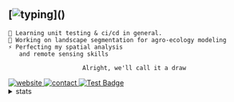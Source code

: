 ## [![typing](https://readme-typing-svg.herokuapp.com?color=FFFFFF&vCenter=true&width=500&height=20&lines=Hey+%F0%9F%91%8B%2C+I'm+Pierre;I+work+on+remote+sensing+and+gis;)]()

<div align="left">
  
    🌱 Learning unit testing & ci/cd in general.
    🚀 Working on landscape segmentation for agro-ecology modeling
    ⚡ Perfecting my spatial analysis
       and remote sensing skills

</div>
<div align="center">

    Alright, we'll call it a draw
</div>

<a href="https://pierre-manchon.pm">
    <img alt="website" src="https://img.shields.io/website?down_color=red&down_message=pierre-manchon.pm&label=://&labelColor=161b22&up_color=00ffff&up_message=pierre-manchon.pm&url=https%3A%2F%2Fpierre-manchon.pm&style=flat-square">
</a>
<a href="https://pierre-manchon.pm/find-me#contact">
    <img alt="contact" src="https://img.shields.io/static/v1?label=%2Ffind-me%23contact&labelColor=161b22&message= &color=161b22&style=flat-square">
</a>
<a href="https://github.com/pierre-manchon">
  <img alt="Test Badge" src="https://img.shields.io/endpoint?url=https%3A%2F%2Fraw.githubusercontent.com%2Fpierre-manchon%2Fpierre-manchon%2Fcreate-custom-badge%2Fendpoint.json">
</a>

<details>
    <summary>stats</summary>
    <p align="center"><img src="/metrics.svg" alt="Metrics" width="100%"></p>
</details>
